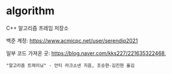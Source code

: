 # algorithm
C++ 알고리즘 프레임 저장소

백준 계정:
https://www.acmicpc.net/user/serendip2021



일부 코드 가져온 곳:
    https://blog.naver.com/kks227/221635322468,
    
    "알고리즘 트레이닝" - 안티 라크소넨 지음, 조승현-김진현 옮김
